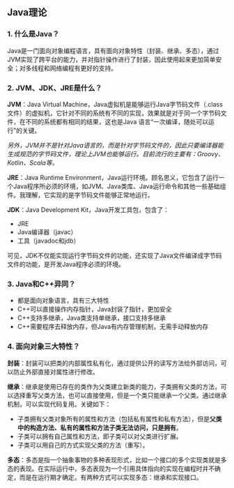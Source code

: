 ## Java理论
### **1. 什么是Java？**

Java是一门面向对象编程语言，具有面向对象特性（封装、继承、多态），通过JVM实现了跨平台的能力，并对指针操作进行了封装，因此使用起来更加简单安全；对多线程和网络编程有更好的支持。

### **2. JVM、JDK、JRE是什么？**

**JVM**：Java Virtual Machine，Java虚拟机是能够运行Java字节码文件（.class文件）的虚拟机，它针对不同的系统有不同的实现，效果就是对于同一个字节码文件，在不同的系统都有相同的结果，这也是Java 语言“一次编译，随处可以运行”的关键。

*另外，JVM并不是针对Java语言的，而是针对字节码文件的，因此只要编译器能生成规范的字节码文件，理论上JVM也能够运行。目前流行的主要有：Groovy、Kotlin、Scala等。*

**JRE**：Java Runtime Environment，Java运行环境。顾名思义，它包含了运行一个Java程序所必须的环境，如JVM、Java类库、Java运行命令和其他一些基础组件。我理解，它实现的是字节码文件能够正常地运行。

**JDK**：Java Development Kit，Java开发工具包，包含了：

* JRE
* Java编译器（javac）
* 工具（javadoc和jdb）

可见，JDK不仅能实现运行字节码文件的功能，还实现了Java文件编译成字节码文件的功能，是开发Java程序必须的环境。

### **3. Java和C++异同？**
* 都是面向对象语言，具有三大特性
* C++可以直接操作内存指针，Java封装了指针，更加安全
* C++支持多继承，Java类支持单继承，接口支持多继承
* C++需要程序去释放内存，但Java有内存管理机制，无需手动释放内存

### **4. 面向对象三大特性？**

**封装**：封装可以把类的内部属性私有化，通过提供公开的读写方法给外部访问，可以防止外部直接对属性进行修改。

**继承**：继承是使用已存在的类作为父类建立新类的能力，子类拥有父类的方法，可以选择重写父类方法，也可以直接使用，但是一个类只能继承一个父类。通过继承机制，可以实现代码复用。关键如下：
* 子类拥有父类对象所有的属性和方法（包括私有属性和私有方法），但是**父类中的构造方法、私有的属性和方法子类无法访问，只是拥有**。
* 子类可以拥有自己属性和方法，即子类可以对父类进行扩展。
* 子类可以用自己的方式实现父类的方法（重写）。

**多态**：多态是指一个抽象事物的多种表现形式，比如一个接口的多个实现类就是多态的表现。在实际运行中，多态表现为一个引用具体指向的实现在编程时并不确定，而是在运行期才确定。有两种方式可以实现多态：继承和实现接口。
